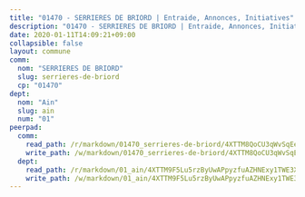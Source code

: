 ```yaml
---
title: "01470 - SERRIERES DE BRIORD | Entraide, Annonces, Initiatives"
description: "01470 - SERRIERES DE BRIORD | Entraide, Annonces, Initiatives"
date: 2020-01-11T14:09:21+09:00
collapsible: false
layout: commune
comm:
  nom: "SERRIERES DE BRIORD"
  slug: serrieres-de-briord
  cp: "01470"
dept:
  nom: "Ain"
  slug: ain
  num: "01"
peerpad:
  comm:
    read_path: /r/markdown/01470_serrieres-de-briord/4XTTM8QoCU3qWvSqEeFPGEZWvGKsoacLHY8PpkTzTonXhwfJk
    write_path: /w/markdown/01470_serrieres-de-briord/4XTTM8QoCU3qWvSqEeFPGEZWvGKsoacLHY8PpkTzTonXhwfJk-K3TgU4nBj5AaUD2cYkaPf5JdyXj38bUGcrk2hQBMqQpxBENYsMNQ2jedn4nebT6fXVKsHqBEbrrytYwtEY334B2mGHdyaDDFUiTJKbh2oQL7UPBoitKgeyryXk9LLwBfyyFgE99e
  dept:
    read_path: /r/markdown/01_ain/4XTTM9F5Lu5rzByUwAPpyzfuAZHNExy1TWE3X3wiTrPFfiAJr
    write_path: /w/markdown/01_ain/4XTTM9F5Lu5rzByUwAPpyzfuAZHNExy1TWE3X3wiTrPFfiAJr-K3TgUnxzeFoJA4CB58vXNvKXURJneTNZHUsypAQGicGiZu7AS2sPbjspGpj7s3MmMv58YhkLaSUMQMHaiKAfoMv6wF36Urxbqqh8MmnXpnKkbVhnAishABEkMRAiyAt8GGJ1Jer2
---
```


